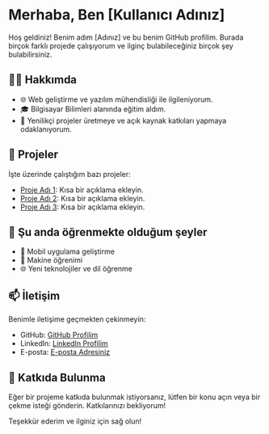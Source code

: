 # Merhaba, Ben [Kullanıcı Adınız]

Hoş geldiniz! Benim adım [Adınız] ve bu benim GitHub profilim. Burada birçok farklı projede çalışıyorum ve ilginç bulabileceğiniz birçok şey bulabilirsiniz.

## 🧑‍💻 Hakkımda

- 🌐 Web geliştirme ve yazılım mühendisliği ile ilgileniyorum.
- 🎓 Bilgisayar Bilimleri alanında eğitim aldım.
- 🚀 Yenilikçi projeler üretmeye ve açık kaynak katkıları yapmaya odaklanıyorum.

## 🚀 Projeler

İşte üzerinde çalıştığım bazı projeler:

- [Proje Adı 1](link1): Kısa bir açıklama ekleyin.
- [Proje Adı 2](link2): Kısa bir açıklama ekleyin.
- [Proje Adı 3](link3): Kısa bir açıklama ekleyin.

## 🌱 Şu anda öğrenmekte olduğum şeyler

- 📱 Mobil uygulama geliştirme
- 🤖 Makine öğrenimi
- 🌐 Yeni teknolojiler ve dil öğrenme

## 📫 İletişim

Benimle iletişime geçmekten çekinmeyin:

- GitHub: [GitHub Profilim](link_to_profile)
- LinkedIn: [LinkedIn Profilim](link_to_linkedin)
- E-posta: [E-posta Adresiniz](mailto:you@example.com)

## 🤝 Katkıda Bulunma

Eğer bir projeme katkıda bulunmak istiyorsanız, lütfen bir konu açın veya bir çekme isteği gönderin. Katkılarınızı bekliyorum!

Teşekkür ederim ve ilginiz için sağ olun!
